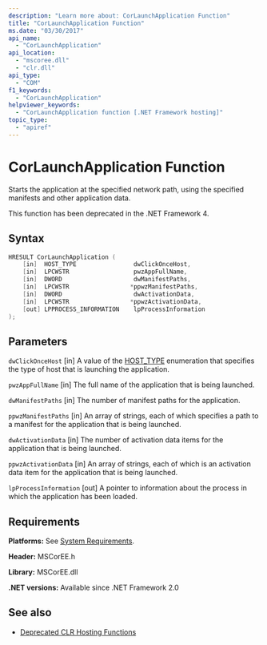 ```yaml
---
description: "Learn more about: CorLaunchApplication Function"
title: "CorLaunchApplication Function"
ms.date: "03/30/2017"
api_name:
  - "CorLaunchApplication"
api_location:
  - "mscoree.dll"
  - "clr.dll"
api_type:
  - "COM"
f1_keywords:
  - "CorLaunchApplication"
helpviewer_keywords:
  - "CorLaunchApplication function [.NET Framework hosting]"
topic_type:
  - "apiref"
---
```

# CorLaunchApplication Function

Starts the application at the specified network path, using the specified manifests and other application data.

 This function has been deprecated in the .NET Framework 4.

## Syntax

```cpp
HRESULT CorLaunchApplication (
    [in]  HOST_TYPE                dwClickOnceHost,
    [in]  LPCWSTR                  pwzAppFullName,
    [in]  DWORD                    dwManifestPaths,
    [in]  LPCWSTR                 *ppwzManifestPaths,
    [in]  DWORD                    dwActivationData,
    [in]  LPCWSTR                 *ppwzActivationData,
    [out] LPPROCESS_INFORMATION    lpProcessInformation
);
```

## Parameters

 `dwClickOnceHost`
 [in] A value of the [HOST_TYPE](host-type-enumeration.md) enumeration that specifies the type of host that is launching the application.

 `pwzAppFullName`
 [in] The full name of the application that is being launched.

 `dwManifestPaths`
 [in] The number of manifest paths for the application.

 `ppwzManifestPaths`
 [in] An array of strings, each of which specifies a path to a manifest for the application that is being launched.

 `dwActivationData`
 [in] The number of activation data items for the application that is being launched.

 `ppwzActivationData`
 [in] An array of strings, each of which is an activation data item for the application that is being launched.

 `lpProcessInformation`
 [out] A pointer to information about the process in which the application has been loaded.

## Requirements

 **Platforms:** See [System Requirements](../../../framework/get-started/system-requirements.md).

 **Header:** MSCorEE.h

 **Library:** MSCorEE.dll

 **.NET versions:** Available since .NET Framework 2.0

## See also

- [Deprecated CLR Hosting Functions](deprecated-clr-hosting-functions.md)

